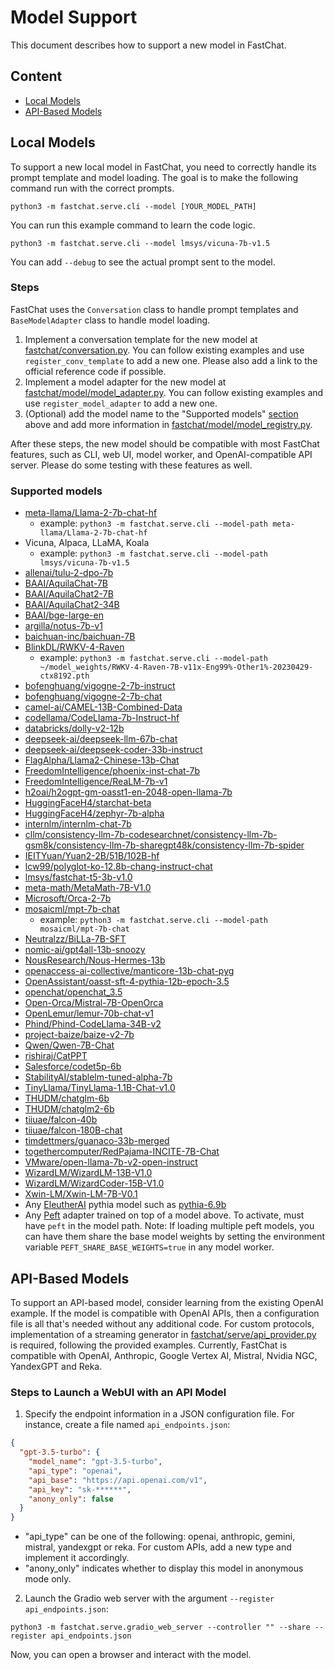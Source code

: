 # Model Support
This document describes how to support a new model in FastChat.

## Content
- [Local Models](#local-models)
- [API-Based Models](#api-based-models)

## Local Models
To support a new local model in FastChat, you need to correctly handle its prompt template and model loading.
The goal is to make the following command run with the correct prompts.

```
python3 -m fastchat.serve.cli --model [YOUR_MODEL_PATH]
```

You can run this example command to learn the code logic.

```
python3 -m fastchat.serve.cli --model lmsys/vicuna-7b-v1.5
```

You can add `--debug` to see the actual prompt sent to the model.

### Steps

FastChat uses the `Conversation` class to handle prompt templates and `BaseModelAdapter` class to handle model loading.

1. Implement a conversation template for the new model at [fastchat/conversation.py](https://github.com/lm-sys/FastChat/blob/main/fastchat/conversation.py). You can follow existing examples and use `register_conv_template` to add a new one. Please also add a link to the official reference code if possible.
2. Implement a model adapter for the new model at [fastchat/model/model_adapter.py](https://github.com/lm-sys/FastChat/blob/main/fastchat/model/model_adapter.py). You can follow existing examples and use `register_model_adapter` to add a new one.
3. (Optional) add the model name to the "Supported models" [section](#supported-models) above and add more information in [fastchat/model/model_registry.py](https://github.com/lm-sys/FastChat/blob/main/fastchat/model/model_registry.py).

After these steps, the new model should be compatible with most FastChat features, such as CLI, web UI, model worker, and OpenAI-compatible API server. Please do some testing with these features as well.

### Supported models

- [meta-llama/Llama-2-7b-chat-hf](https://huggingface.co/meta-llama/Llama-2-7b-chat-hf)
  - example: `python3 -m fastchat.serve.cli --model-path meta-llama/Llama-2-7b-chat-hf`
- Vicuna, Alpaca, LLaMA, Koala
  - example: `python3 -m fastchat.serve.cli --model-path lmsys/vicuna-7b-v1.5`
- [allenai/tulu-2-dpo-7b](https://huggingface.co/allenai/tulu-2-dpo-7b)
- [BAAI/AquilaChat-7B](https://huggingface.co/BAAI/AquilaChat-7B)
- [BAAI/AquilaChat2-7B](https://huggingface.co/BAAI/AquilaChat2-7B)
- [BAAI/AquilaChat2-34B](https://huggingface.co/BAAI/AquilaChat2-34B)
- [BAAI/bge-large-en](https://huggingface.co/BAAI/bge-large-en#using-huggingface-transformers)
- [argilla/notus-7b-v1](https://huggingface.co/argilla/notus-7b-v1)
- [baichuan-inc/baichuan-7B](https://huggingface.co/baichuan-inc/baichuan-7B)
- [BlinkDL/RWKV-4-Raven](https://huggingface.co/BlinkDL/rwkv-4-raven)
  - example: `python3 -m fastchat.serve.cli --model-path ~/model_weights/RWKV-4-Raven-7B-v11x-Eng99%-Other1%-20230429-ctx8192.pth`
- [bofenghuang/vigogne-2-7b-instruct](https://huggingface.co/bofenghuang/vigogne-2-7b-instruct)
- [bofenghuang/vigogne-2-7b-chat](https://huggingface.co/bofenghuang/vigogne-2-7b-chat)
- [camel-ai/CAMEL-13B-Combined-Data](https://huggingface.co/camel-ai/CAMEL-13B-Combined-Data)
- [codellama/CodeLlama-7b-Instruct-hf](https://huggingface.co/codellama/CodeLlama-7b-Instruct-hf)
- [databricks/dolly-v2-12b](https://huggingface.co/databricks/dolly-v2-12b)
- [deepseek-ai/deepseek-llm-67b-chat](https://huggingface.co/deepseek-ai/deepseek-llm-67b-chat)
- [deepseek-ai/deepseek-coder-33b-instruct](https://huggingface.co/deepseek-ai/deepseek-coder-33b-instruct)
- [FlagAlpha/Llama2-Chinese-13b-Chat](https://huggingface.co/FlagAlpha/Llama2-Chinese-13b-Chat)
- [FreedomIntelligence/phoenix-inst-chat-7b](https://huggingface.co/FreedomIntelligence/phoenix-inst-chat-7b)
- [FreedomIntelligence/ReaLM-7b-v1](https://huggingface.co/FreedomIntelligence/Realm-7b)
- [h2oai/h2ogpt-gm-oasst1-en-2048-open-llama-7b](https://huggingface.co/h2oai/h2ogpt-gm-oasst1-en-2048-open-llama-7b)
- [HuggingFaceH4/starchat-beta](https://huggingface.co/HuggingFaceH4/starchat-beta)
- [HuggingFaceH4/zephyr-7b-alpha](https://huggingface.co/HuggingFaceH4/zephyr-7b-alpha)
- [internlm/internlm-chat-7b](https://huggingface.co/internlm/internlm-chat-7b)
- [cllm/consistency-llm-7b-codesearchnet/consistency-llm-7b-gsm8k/consistency-llm-7b-sharegpt48k/consistency-llm-7b-spider](https://huggingface.co/cllm)
- [IEITYuan/Yuan2-2B/51B/102B-hf](https://huggingface.co/IEITYuan)
- [lcw99/polyglot-ko-12.8b-chang-instruct-chat](https://huggingface.co/lcw99/polyglot-ko-12.8b-chang-instruct-chat)
- [lmsys/fastchat-t5-3b-v1.0](https://huggingface.co/lmsys/fastchat-t5)
- [meta-math/MetaMath-7B-V1.0](https://huggingface.co/meta-math/MetaMath-7B-V1.0)
- [Microsoft/Orca-2-7b](https://huggingface.co/microsoft/Orca-2-7b)
- [mosaicml/mpt-7b-chat](https://huggingface.co/mosaicml/mpt-7b-chat)
  - example: `python3 -m fastchat.serve.cli --model-path mosaicml/mpt-7b-chat`
- [Neutralzz/BiLLa-7B-SFT](https://huggingface.co/Neutralzz/BiLLa-7B-SFT)
- [nomic-ai/gpt4all-13b-snoozy](https://huggingface.co/nomic-ai/gpt4all-13b-snoozy)
- [NousResearch/Nous-Hermes-13b](https://huggingface.co/NousResearch/Nous-Hermes-13b)
- [openaccess-ai-collective/manticore-13b-chat-pyg](https://huggingface.co/openaccess-ai-collective/manticore-13b-chat-pyg)
- [OpenAssistant/oasst-sft-4-pythia-12b-epoch-3.5](https://huggingface.co/OpenAssistant/oasst-sft-4-pythia-12b-epoch-3.5)
- [openchat/openchat_3.5](https://huggingface.co/openchat/openchat_3.5)
- [Open-Orca/Mistral-7B-OpenOrca](https://huggingface.co/Open-Orca/Mistral-7B-OpenOrca)
- [OpenLemur/lemur-70b-chat-v1](https://huggingface.co/OpenLemur/lemur-70b-chat-v1)
- [Phind/Phind-CodeLlama-34B-v2](https://huggingface.co/Phind/Phind-CodeLlama-34B-v2)
- [project-baize/baize-v2-7b](https://huggingface.co/project-baize/baize-v2-7b)
- [Qwen/Qwen-7B-Chat](https://huggingface.co/Qwen/Qwen-7B-Chat)
- [rishiraj/CatPPT](https://huggingface.co/rishiraj/CatPPT)
- [Salesforce/codet5p-6b](https://huggingface.co/Salesforce/codet5p-6b)
- [StabilityAI/stablelm-tuned-alpha-7b](https://huggingface.co/stabilityai/stablelm-tuned-alpha-7b)
- [TinyLlama/TinyLlama-1.1B-Chat-v1.0](https://huggingface.co/TinyLlama/TinyLlama-1.1B-Chat-v1.0)
- [THUDM/chatglm-6b](https://huggingface.co/THUDM/chatglm-6b)
- [THUDM/chatglm2-6b](https://huggingface.co/THUDM/chatglm2-6b)
- [tiiuae/falcon-40b](https://huggingface.co/tiiuae/falcon-40b)
- [tiiuae/falcon-180B-chat](https://huggingface.co/tiiuae/falcon-180B-chat)
- [timdettmers/guanaco-33b-merged](https://huggingface.co/timdettmers/guanaco-33b-merged)
- [togethercomputer/RedPajama-INCITE-7B-Chat](https://huggingface.co/togethercomputer/RedPajama-INCITE-7B-Chat)
- [VMware/open-llama-7b-v2-open-instruct](https://huggingface.co/VMware/open-llama-7b-v2-open-instruct)
- [WizardLM/WizardLM-13B-V1.0](https://huggingface.co/WizardLM/WizardLM-13B-V1.0)
- [WizardLM/WizardCoder-15B-V1.0](https://huggingface.co/WizardLM/WizardCoder-15B-V1.0)
- [Xwin-LM/Xwin-LM-7B-V0.1](https://huggingface.co/Xwin-LM/Xwin-LM-70B-V0.1)
- Any [EleutherAI](https://huggingface.co/EleutherAI) pythia model such as [pythia-6.9b](https://huggingface.co/EleutherAI/pythia-6.9b)
- Any [Peft](https://github.com/huggingface/peft) adapter trained on top of a
  model above.  To activate, must have `peft` in the model path.  Note: If
  loading multiple peft models, you can have them share the base model weights by
  setting the environment variable `PEFT_SHARE_BASE_WEIGHTS=true` in any model
  worker.


## API-Based Models
To support an API-based model, consider learning from the existing OpenAI example.
If the model is compatible with OpenAI APIs, then a configuration file is all that's needed without any additional code.
For custom protocols, implementation of a streaming generator in [fastchat/serve/api_provider.py](https://github.com/lm-sys/FastChat/blob/main/fastchat/serve/api_provider.py) is required, following the provided examples. Currently, FastChat is compatible with OpenAI, Anthropic, Google Vertex AI, Mistral, Nvidia NGC, YandexGPT and Reka.

### Steps to Launch a WebUI with an API Model
1. Specify the endpoint information in a JSON configuration file. For instance, create a file named `api_endpoints.json`:
```json
{
  "gpt-3.5-turbo": {
    "model_name": "gpt-3.5-turbo",
    "api_type": "openai",
    "api_base": "https://api.openai.com/v1",
    "api_key": "sk-******",
    "anony_only": false
  }
}
```
  - "api_type" can be one of the following: openai, anthropic, gemini, mistral, yandexgpt or reka. For custom APIs, add a new type and implement it accordingly.
  - "anony_only" indicates whether to display this model in anonymous mode only.

2. Launch the Gradio web server with the argument `--register api_endpoints.json`:
```
python3 -m fastchat.serve.gradio_web_server --controller "" --share --register api_endpoints.json
```

Now, you can open a browser and interact with the model.

